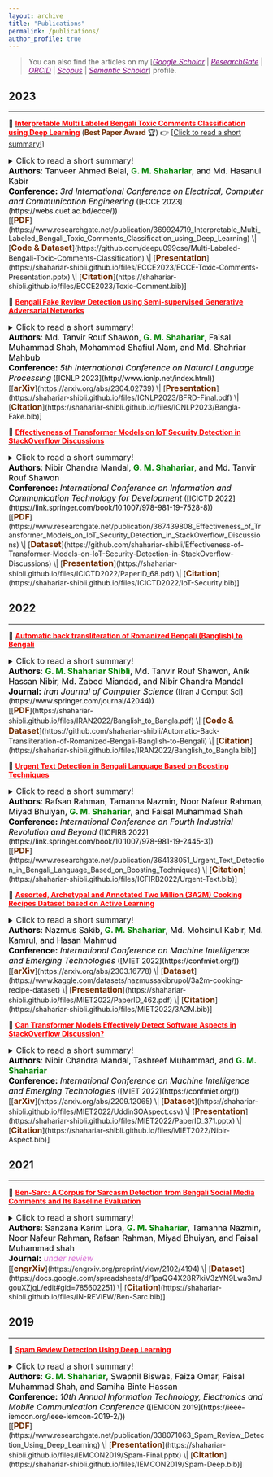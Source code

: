 ```yaml
---
layout: archive
title: "Publications"
permalink: /publications/
author_profile: true
---
```


> You can also find the articles on my [[<span style ="color:#800080">*Google Scholar*</span>](https://scholar.google.com/citations?user=GBaSF7MAAAAJ&hl=en)  \|  [<span style ="color:#800080">*ResearchGate*</span>](https://www.researchgate.net/profile/G-Shahariar)  \|  [<span style ="color:#800080">*ORCID*</span>](https://orcid.org/0000-0001-9757-7663)  \|  [<span style ="color:#800080">*Scopus*</span>](https://www.scopus.com/authid/detail.uri?authorId=57844100100)  \|  [<span style ="color:#800080">*Semantic Scholar*</span>](https://www.semanticscholar.org/author/G.-M.-Shahariar/100649170)] profile.

## 2023
---------

📌 [<span style="color:red">**Interpretable Multi Labeled Bengali Toxic Comments Classification using Deep Learning**</span>](https://ieeexplore.ieee.org/document/10101588) 
(<span style="color:#6E2C00"><strong>Best Paper Award</strong></span> 🏆)
👉 [<a href="#" onclick="$('#ecce2023_summary').toggle();return false;">Click to read a short summary!</a>]
<div id="ecce2023_summary" class="summary" style="display:none;">
<span style="text-align:justify; color:black; display:block;"> 
<font size="3">
This paper presents a deep learning-based pipeline for categorizing Bengali toxic comments, 
in which at first a binary classification model is used to determine whether a comment is toxic or not, and then a multi-label classifier is employed to 
determine which toxicity type the comment belongs to.
</font>
</span>
</div>
<details>
<summary><font size="3">Click to read a short summary!</font></summary>
<span style="text-align:justify; color:black; display:block;"> 
<font size="3">
This paper presents a deep learning-based pipeline for categorizing Bengali toxic comments, 
in which at first a binary classification model is used to determine whether a comment is toxic or not, and then a multi-label classifier is employed to 
determine which toxicity type the comment belongs to.
</font>
</span>
</details>
<span style="color:black"><font size="3"><strong>Authors</strong>: Tanveer Ahmed Belal, <strong style="color:green">G. M. Shahariar</strong>, and Md. Hasanul Kabir </font></span><br>
<span style="color:black"><font size="3"><strong>Conference:</strong><em> 3rd International Conference on Electrical, Computer and Communication Engineering</em></font> ([ECCE 2023](https://webs.cuet.ac.bd/ecce/))</span><br>
[[<span style ="color:#6E2C00"><font size="3"><strong>PDF</strong></font></span>](https://www.researchgate.net/publication/369924719_Interpretable_Multi_Labeled_Bengali_Toxic_Comments_Classification_using_Deep_Learning)  \|  [<span style ="color:#6E2C00"><font size="3"><strong>Code & Dataset</strong></font></span>](https://github.com/deepu099cse/Multi-Labeled-Bengali-Toxic-Comments-Classification)  \|  [<span style ="color:#6E2C00"><font size="3"><strong>Presentation</strong></font></span>](https://shahariar-shibli.github.io/files/ECCE2023/ECCE-Toxic-Comments-Presentation.pptx) \|  [<span style ="color:#6E2C00"><font size="3"><strong>Citation</strong></font></span>](https://shahariar-shibli.github.io/files/ECCE2023/Toxic-Comment.bib)]

📌 [<span style="color:red">**Bengali Fake Review Detection using Semi-supervised Generative Adversarial Networks**</span>](https://www.researchgate.net/publication/369855297_Bengali_Fake_Review_Detection_using_Semi-supervised_Generative_Adversarial_Networks)
<details>
<summary><font size="3">Click to read a short summary!</font></summary>
<span style="text-align:justify; color:black; display:block;">
<font size="3"> 
In this paper, we demonstrated that the proposed semi-supervised
GAN-LM architecture (generative adversarial network on top of a pretrained language model) is a viable solution in classifying Bengali fake 
reviews as the experimental results suggest that even with only 1024 annotated samples, BanglaBERT with semi-supervised GAN (SSGAN) 
achieved an accuracy of 83.59% and a f1-score of 84.89% outperforming other pretrained language models - BanglaBERT generator, 
Bangla BERT Base and Bangla-Electra by almost 3%, 4% and 10% respectively in terms of accuracy.
</font>
</span>
</details>
<span style="color:black"><font size="3"><strong>Authors</strong>: Md. Tanvir Rouf Shawon, <strong style="color:green">G. M. Shahariar</strong>, Faisal Muhammad Shah, Mohammad Shafiul Alam, and Md. Shahriar Mahbub</font></span><br>
<span style="color:black"><font size="3"><strong>Conference:</strong><em> 5th International Conference on Natural Language Processing</em></font> ([ICNLP 2023](http://www.icnlp.net/index.html))</span><br>
[[<span style ="color:#6E2C00"><font size="3"><strong>arXiv</strong></font></span>](https://arxiv.org/abs/2304.02739)  \|  [<span style ="color:#6E2C00"><font size="3"><strong>Presentation</strong></font></span>](https://shahariar-shibli.github.io/files/ICNLP2023/BFRD-Final.pdf)  \|  [<span style ="color:#6E2C00"><font size="3"><strong>Citation</strong></font></span>](https://shahariar-shibli.github.io/files/ICNLP2023/Bangla-Fake.bib)]
     
📌 [<span style="color:red">**Effectiveness of Transformer Models on IoT Security Detection in StackOverflow Discussions**</span>](https://link.springer.com/chapter/10.1007/978-981-19-7528-8_10)
<details>
<summary><font size="3">Click to read a short summary!</font></summary>
<span style="text-align:justify; color:black; display:block;"> 
<font size="3">
In this paper, we present the "IoT Security Dataset", a domain-specific dataset of 7,147 samples focused solely on IoT security discussions. 
We further employed multiple transformer models to automatically detect security discussions. Through rigorous investigations, 
we found that IoT security discussions are different and more complex than traditional security discussions.
</font>
</span>
</details>
<span style="color:black"><font size="3"><strong>Authors</strong>: Nibir Chandra Mandal, <strong style="color:green">G. M. Shahariar</strong>, and Md. Tanvir Rouf Shawon</font></span><br>
<span style="color:black"><font size="3"><strong>Conference:</strong><em> International Conference on Information and Communication Technology for Development</em></font> ([ICICTD 2022](https://link.springer.com/book/10.1007/978-981-19-7528-8))</span><br>
[[<span style ="color:#6E2C00"><font size="3"><strong>PDF</strong></font></span>](https://www.researchgate.net/publication/367439808_Effectiveness_of_Transformer_Models_on_IoT_Security_Detection_in_StackOverflow_Discussions)  \|  [<span style ="color:#6E2C00"><font size="3"><strong>Dataset</strong></font></span>](https://github.com/shahariar-shibli/Effectiveness-of-Transformer-Models-on-IoT-Security-Detection-in-StackOverflow-Discussions)  \|  [<span style ="color:#6E2C00"><font size="3"><strong>Presentation</strong></font></span>](https://shahariar-shibli.github.io/files/ICICTD2022/PaperID_68.pdf) \|  [<span style ="color:#6E2C00"><font size="3"><strong>Citation</strong></font></span>](https://shahariar-shibli.github.io/files/ICICTD2022/IoT-Security.bib)]
    

## 2022
---------
📌 [<span style="color:red">**Automatic back transliteration of Romanized Bengali (Banglish) to Bengali**</span>](https://link.springer.com/article/10.1007/s42044-022-00122-9)
<details>
<summary><font size="3">Click to read a short summary!</font></summary>
<span style="text-align:justify; color:black; display:block;"> 
<font size="3">
This paper introduces a unique pipeline that uses nine open source back transliteration tools to automatically back transliterate
 Romanized Bengali (Banglish) to Bengali.
</font>
</span>
</details>
<span style="color:black"><font size="3"><strong>Authors</strong>: <strong style="color:green">G. M. Shahariar Shibli</strong>, Md. Tanvir Rouf Shawon, Anik Hassan Nibir, Md. Zabed Miandad, and Nibir Chandra Mandal</font></span><br>
<span style="color:black"><font size="3"><strong>Journal:</strong><em> Iran Journal of Computer Science</em></font> ([Iran J Comput Sci](https://www.springer.com/journal/42044))</span><br>
[[<span style ="color:#6E2C00"><font size="3"><strong>PDF</strong></font></span>](https://shahariar-shibli.github.io/files/IRAN2022/Banglish_to_Bangla.pdf) \|  [<span style ="color:#6E2C00"><font size="3"><strong>Code & Dataset</strong></font></span>](https://github.com/shahariar-shibli/Automatic-Back-Transliteration-of-Romanized-Bengali-Banglish-to-Bengali)  \|  [<span style ="color:#6E2C00"><font size="3"><strong>Citation</strong></font></span>](https://shahariar-shibli.github.io/files/IRAN2022/Banglish_to_Bangla.bib)]

📌 [<span style="color:red">**Urgent Text Detection in Bengali Language Based on Boosting Techniques**</span>](https://link.springer.com/chapter/10.1007/978-981-19-2445-3_49)
<details>
<summary><font size="3">Click to read a short summary!</font></summary>
<span style="text-align:justify; color:black; display:block;"> 
<font size="3">
This paper presents traditional machine learning classifiers and boosting techniques to 
detect urgent texts from the posts of social media platforms.
</font>
</span>
</details>
<span style="color:black"><font size="3"><strong>Authors</strong>: Rafsan Rahman, Tamanna Nazmin, Noor Nafeur Rahman, Miyad Bhuiyan, <strong style="color:green">G. M. Shahariar</strong>, and Faisal Muhammad Shah</font></span><br>
<span style="color:black"><font size="3"><strong>Conference:</strong><em> International Conference on Fourth Industrial Revolution and Beyond</em></font> ([ICFIRB 2022](https://link.springer.com/book/10.1007/978-981-19-2445-3))</span><br>
[[<span style ="color:#6E2C00"><font size="3"><strong>PDF</strong></font></span>](https://www.researchgate.net/publication/364138051_Urgent_Text_Detection_in_Bengali_Language_Based_on_Boosting_Techniques)  \|  [<span style ="color:#6E2C00"><font size="3"><strong>Citation</strong></font></span>](https://shahariar-shibli.github.io/files/ICFIRB2022/Urgent-Text.bib)]

📌 [<span style="color:red">**Assorted, Archetypal and Annotated Two Million (3A2M) Cooking Recipes Dataset based on Active Learning**</span>](https://www.researchgate.net/publication/364384652_Assorted_Archetypal_and_Annotated_Two_Million_3A2M_Cooking_Recipes_Dataset_based_on_Active_Learning)
<details>
<summary><font size="3">Click to read a short summary!</font></summary>
<span style="text-align:justify; color:black; display:block;"> 
<font size="3">
In this study, we present a novel dataset of two million culinary recipes labeled in nine categories 
(bakery, drinks, non-veg, vegetables, fast food, cereals, meals, sides and fusion) leveraging the 
knowledge of food experts and active learning technique.
</font>
</span>
</details>
<span style="color:black"><font size="3"><strong>Authors</strong>: Nazmus Sakib, <strong style="color:green">G. M. Shahariar</strong>, Md. Mohsinul Kabir, Md. Kamrul, and Hasan Mahmud</font></span><br>
<span style="color:black"><font size="3"><strong>Conference:</strong><em> International Conference on Machine Intelligence and Emerging Technologies</em></font> ([MIET 2022](https://confmiet.org/))</span><br>
[[<span style ="color:#6E2C00"><font size="3"><strong>arXiv</strong></font></span>](https://arxiv.org/abs/2303.16778)  \|  [<span style ="color:#6E2C00"><font size="3"><strong>Dataset</strong></font></span>](https://www.kaggle.com/datasets/nazmussakibrupol/3a2m-cooking-recipe-dataset)  \|  [<span style ="color:#6E2C00"><font size="3"><strong>Presentation</strong></font></span>](https://shahariar-shibli.github.io/files/MIET2022/PaperID_462.pdf)  \|  [<span style ="color:#6E2C00"><font size="3"><strong>Citation</strong></font></span>](https://shahariar-shibli.github.io/files/MIET2022/3A2M.bib)]
 
📌 [<span style="color:red">**Can Transformer Models Effectively Detect Software Aspects in StackOverflow Discussion?**</span>](https://www.researchgate.net/publication/363859059_Can_Transformer_Models_Effectively_Detect_Software_Aspects_in_StackOverflow_Discussion)
<details>
<summary><font size="3">Click to read a short summary!</font></summary>
<span style="text-align:justify; color:black; display:block;"> 
<font size="3">
In this paper, we have used a benchmark API aspects dataset (Opiner) collected from StackOverflow posts and 
observed how Transformer models (BERT, RoBERTa, DistilBERT, and XLNet) perform in detecting software aspects 
in textual developer discussion with respect to the baseline Support Vector Machine (SVM) model.
</font>
</span>
</details>
<span style="color:black"><font size="3"><strong>Authors</strong>: Nibir Chandra Mandal, Tashreef Muhammad, and <strong style="color:green">G. M. Shahariar</strong></font></span><br>
<span style="color:black"><font size="3"><strong>Conference:</strong><em> International Conference on Machine Intelligence and Emerging Technologies</em></font> ([MIET 2022](https://confmiet.org/))</span><br>
[[<span style ="color:#6E2C00"><font size="3"><strong>arXiv</strong></font></span>](https://arxiv.org/abs/2209.12065)  \|  [<span style ="color:#6E2C00"><font size="3"><strong>Dataset</strong></font></span>](https://shahariar-shibli.github.io/files/MIET2022/UddinSOAspect.csv)  \|  [<span style ="color:#6E2C00"><font size="3"><strong>Presentation</strong></font></span>](https://shahariar-shibli.github.io/files/MIET2022/PaperID_371.pptx)  \|  [<span style ="color:#6E2C00"><font size="3"><strong>Citation</strong></font></span>](https://shahariar-shibli.github.io/files/MIET2022/Nibir-Aspect.bib)]
 
## 2021
-------
📌 [<span style="color:red">**Ben-Sarc: A Corpus for Sarcasm Detection from Bengali Social Media Comments and Its Baseline Evaluation**</span>](https://www.researchgate.net/publication/357888683_Ben-Sarc_A_Corpus_for_Sarcasm_Detection_from_Bengali_Social_Media_Comments_and_Its_Baseline_Evaluation)
<details>
<summary><font size="3">Click to read a short summary!</font></summary>
<span style="text-align:justify; color:black; display:block;"> 
<font size="3">
In this paper, we introduce a large-scale self annotated Bengali corpus for sarcasm detection (Ben-Sarc) in the 
Bengali language containing 25,636 comments and we report the comparison between the performance of traditional 
machine learning, deep learning,and transfer learning models using pre-trained models (PTMs) in terms of sarcasm 
detection.
</font>
</span>
</details>
<span style="color:black"><font size="3"><strong>Authors</strong>: Sanzana Karim Lora, <strong style="color:green">G. M. Shahariar</strong>, Tamanna Nazmin, Noor Nafeur Rahman, Rafsan Rahman, Miyad Bhuiyan, and Faisal Muhammad shah</font></span><br>
<span style="color:black"><font size="3"><strong>Journal:</strong> <span style ="color:orchid"><em>under review</em></span></font></span><br>
[[<span style ="color:#6E2C00"><font size="3"><strong>engrXiv</strong></font></span>](https://engrxiv.org/preprint/view/2102/4194)  \|  [<span style ="color:#6E2C00"><font size="3"><strong>Dataset</strong></font></span>](https://docs.google.com/spreadsheets/d/1paQG4X28R7kiV3zYN9Lwa3mJgouXZjqL/edit#gid=785602251)  \|  [<span style ="color:#6E2C00"><font size="3"><strong>Citation</strong></font></span>](https://shahariar-shibli.github.io/files/IN-REVIEW/Ben-Sarc.bib)]



## 2019
-------
📌 [<span style="color:red">**Spam Review Detection Using Deep Learning**</span>](https://ieeexplore.ieee.org/document/8936148)
<details>
<summary><font size="3">Click to read a short summary!</font></summary>
<span style="text-align:justify; color:black; display:block;"> 
<font size="3">
To detect spam reviews from both labeled and unlabeled data we applied deep learning methods like Multi-Layer Perceptron (MLP),
 Convolutional Neural Network (CNN) and Long Short-Term Memory (LSTM). We have also applied some traditional machine learning 
 classifiers such as Nave Bayes (NB), K Nearest Neighbor (KNN) and Support Vector Machine (SVM). To label the unlabeled data 
 we utilized active learning technique.
</font>
</span>
</details>
<span style="color:black"><font size="3"><strong>Authors</strong>: <strong style="color:green">G. M. Shahariar</strong>, Swapnil Biswas, Faiza Omar, Faisal Muhammad Shah, and Samiha Binte Hassan</font></span><br>
<span style="color:black"><font size="3"><strong>Conference:</strong><em> 10th Annual Information Technology, Electronics and Mobile Communication Conference</em></font> ([IEMCON 2019](https://ieee-iemcon.org/ieee-iemcon-2019-2/))</span><br>
[[<span style ="color:#6E2C00"><font size="3"><strong>PDF</strong></font></span>](https://www.researchgate.net/publication/338071063_Spam_Review_Detection_Using_Deep_Learning)  \|  [<span style ="color:#6E2C00"><font size="3"><strong>Presentation</strong></font></span>](https://shahariar-shibli.github.io/files/IEMCON2019/Spam-Final.pptx)  \|  [<span style ="color:#6E2C00"><font size="3"><strong>Citation</strong></font></span>](https://shahariar-shibli.github.io/files/IEMCON2019/Spam-Deep.bib)]
 


